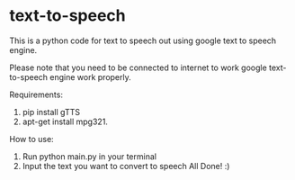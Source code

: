 # text-to-speech
This is a python code for text to speech out using google text to speech engine.

Please note that you need to be connected to internet to work google text-to-speech engine work properly.

Requirements:
1. pip install gTTS
2. apt-get install mpg321.

How to use:
1. Run python main.py in your terminal
2. Input the text you want to convert to speech
All Done! :)

